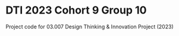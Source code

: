 # DTI 2023 Cohort 9 Group 10
Project code for 03.007 Design Thinking &amp; Innovation Project (2023)

